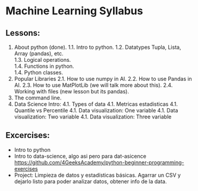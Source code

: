 # Machine Learning Syllabus

## Lessons:

1. About python (done). 
   1.1. Intro to python. 
   1.2. Datatypes Tupla, Lista, Array (pandas), etc.  
   1.3. Logical operations.  
   1.4. Functions in python.  
   1.4. Python classes.  
2. Popular Libraries
   2.1. How to use numpy in AI.
   2.2. How to use Pandas in AI.
   2.3. How to use MatPlotLib (we will talk more about this).
   2.4. Working with files (new lesson but its pandas).
3. The command line.
4. Data Science Intro:
   4.1. Types of data
   4.1. Metricas estadisticas
   4.1. Quantile vs Percentile
   4.1. Data visualization: One variable
   4.1. Data visualization: Two variable
   4.1. Data visualization: Three variable

## Excercises:

- Intro to python
- Intro to data-science, algo asi pero para dat-asicence https://github.com/4GeeksAcademy/python-beginner-programming-exercises
- Project: Limpieza de datos y estadísticas básicas. Agarrar un CSV y dejarlo listo para poder analizar datos, obtener info de la data.
